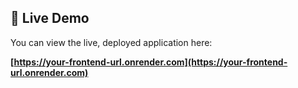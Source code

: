 ## 🚀 Live Demo

You can view the live, deployed application here:

**[https://your-frontend-url.onrender.com](https://your-frontend-url.onrender.com)**
